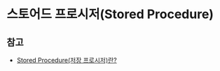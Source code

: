 # 스토어드 프로시저(Stored Procedure)





## 참고

- [Stored Procedure(저장 프로시저)란?](https://itability.tistory.com/51)

